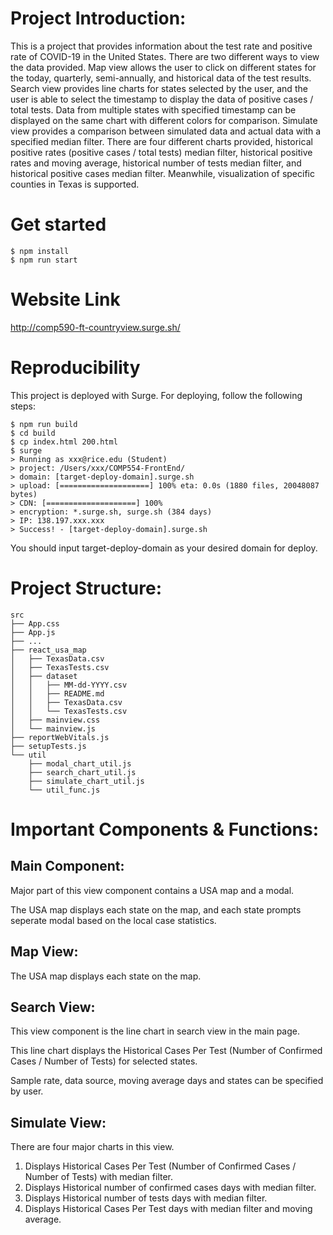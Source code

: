 # Project Introduction:
This is a project that provides information about the test rate and positive rate of COVID-19 in the United States. There are two different ways to view the data provided. Map view allows the user to click on different states for the today, quarterly, semi-annually, and historical data of the test results. Search view provides line charts for states selected by the user, and the user is able to select the timestamp to display the data of positive cases / total tests. Data from multiple states with specified timestamp can be displayed on the same chart with different colors for comparison. Simulate view provides a comparison between simulated data and actual data with a specified median filter. There are four different charts provided, historical positive rates (positive cases / total tests) median filter, historical positive rates and moving average, historical number of tests median filter, and historical positive cases median filter. Meanwhile, visualization of specific counties in Texas is supported.


# Get started
```
$ npm install
$ npm run start
```


# Website Link
http://comp590-ft-countryview.surge.sh/


# Reproducibility
This project is deployed with Surge.
For deploying, follow the following steps:
```
$ npm run build
$ cd build
$ cp index.html 200.html   
$ surge
> Running as xxx@rice.edu (Student)
> project: /Users/xxx/COMP554-FrontEnd/
> domain: [target-deploy-domain].surge.sh
> upload: [====================] 100% eta: 0.0s (1880 files, 20048087 bytes)
> CDN: [====================] 100%
> encryption: *.surge.sh, surge.sh (384 days)
> IP: 138.197.xxx.xxx
> Success! - [target-deploy-domain].surge.sh
```

You should input target-deploy-domain as your desired domain for deploy.


# Project Structure:
```
src
├── App.css
├── App.js
├── ...
├── react_usa_map
│   ├── TexasData.csv
│   ├── TexasTests.csv
│   ├── dataset
│   │   ├── MM-dd-YYYY.csv
│   │   ├── README.md
│   │   ├── TexasData.csv
│   │   └── TexasTests.csv
│   ├── mainview.css
│   └── mainview.js
├── reportWebVitals.js
├── setupTests.js
└── util
    ├── modal_chart_util.js
    ├── search_chart_util.js
    ├── simulate_chart_util.js
    └── util_func.js
```


# Important Components & Functions:

## Main Component:

Major part of this view component contains a USA map and a modal.

The USA map displays each state on the map, and each state prompts seperate modal 
based on the local case statistics.

## Map View:
The USA map displays each state on the map.


## Search View:
This view component is the line chart in search view in the main page.

This line chart displays the Historical Cases Per Test (Number of Confirmed Cases / Number of Tests) for selected states. 

Sample rate, data source, moving average days and states can be specified by user.


## Simulate View:
There are four major charts in this view.
1. Displays Historical Cases Per Test (Number of Confirmed Cases / Number of Tests) with median filter.
2. Displays Historical number of confirmed cases days with median filter.
3. Displays Historical number of tests days with median filter.
4. Displays Historical Cases Per Test days with median filter and moving average.